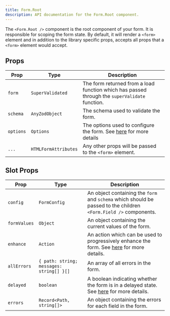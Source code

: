 ```yaml
---
title: Form.Root
description: API documentation for the Form.Root component.
---
```


The `<Form.Root />` component is the root component of your form. It is responsible for scoping the form state. By default, it will render a `<form>` element and in addition to the library specific props, accepts all props that a `<form>` element would accept.

## Props

| Prop      | Type                 | Description                                                                                                         |
| --------- | -------------------- | ------------------------------------------------------------------------------------------------------------------- |
| `form`    | `SuperValidated`     | The form returned from a load function which has passed through the `superValidate` function.                       |
| `schema`  | `AnyZodObject`       | The schema used to validate the form.                                                                               |
| `options` | `Options`            | The options used to configure the form. See [here](https://superforms.rocks/api#superform-options) for more details |
| `...`     | `HTMLFormAttributes` | Any other props will be passed to the `<form>` element.                                                             |

## Slot Props

| Prop         | Type                                     | Description                                                                                                                            |
| ------------ | ---------------------------------------- | -------------------------------------------------------------------------------------------------------------------------------------- |
| `config`     | `FormConfig`                             | An object containing the `form` and `schema` which should be passed to the children `<Form.Field />` components.                       |
| `formValues` | `Object`                                 | An object containing the current values of the form.                                                                                   |
| `enhance`    | `Action`                                 | An action which can be used to progressively enhance the form. See [here](https://superforms.rocks/concepts/enhance) for more details. |
| `allErrors`  | `{ path: string; messages: string[] }[]` | An array of all errors in the form.                                                                                                    |
| `delayed`    | `boolean`                                | A boolean indicating whether the form is in a delayed state. See [here](https://superforms.rocks/concepts/timers) for more details.    |
| `errors`     | `Record<Path, string[]>`                 | An object containing the errors for each field in the form.                                                                            |
